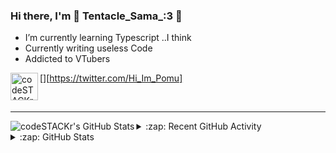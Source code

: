 ### Hi there, I'm 🐙 Tentacle_Sama_:3 🐙

- I’m currently learning Typescript ..I think
- Currently writing useless Code
- Addicted to VTubers

[<img align="left" alt="codeSTACKr | Twitter" width="44px" src="https://cdn.jsdelivr.net/npm/simple-icons@v3/icons/twitter.svg" />][https://twitter.com/Hi_Im_Pomu]


<br />


---
 <img align="left" alt="codeSTACKr's GitHub Stats" src="https://github-readme-stats.codestackr.vercel.app/api?username=TentacleSama4254&show_icons=true&hide_border=true" />

<details>
  <summary>:zap: Recent GitHub Activity</summary>
  
<!--START_SECTION:activity-->

<!--END_SECTION:activity-->

</details>

<details>
  <summary>:zap: GitHub Stats</summary>

 
